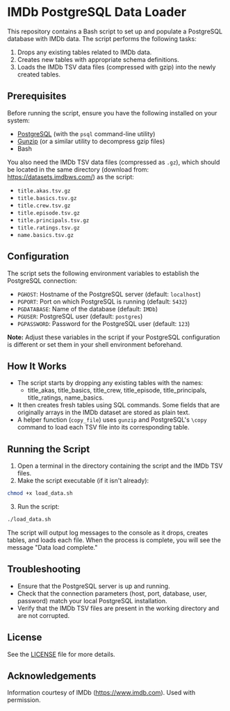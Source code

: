 # IMDb PostgreSQL Data Loader

This repository contains a Bash script to set up and populate a PostgreSQL database with IMDb data. The script performs the following tasks:

1. Drops any existing tables related to IMDb data.
2. Creates new tables with appropriate schema definitions.
3. Loads the IMDb TSV data files (compressed with gzip) into the newly created tables.

## Prerequisites

Before running the script, ensure you have the following installed on your system:

- [PostgreSQL](https://www.postgresql.org/) (with the `psql` command-line utility)
- [Gunzip](https://www.gnu.org/software/gzip/) (or a similar utility to decompress gzip files)
- Bash

You also need the IMDb TSV data files (compressed as `.gz`), which should be located in the same directory (download from: https://datasets.imdbws.com/) as the script:
- `title.akas.tsv.gz`
- `title.basics.tsv.gz`
- `title.crew.tsv.gz`
- `title.episode.tsv.gz`
- `title.principals.tsv.gz`
- `title.ratings.tsv.gz`
- `name.basics.tsv.gz`

## Configuration

The script sets the following environment variables to establish the PostgreSQL connection:

- `PGHOST`: Hostname of the PostgreSQL server (default: `localhost`)
- `PGPORT`: Port on which PostgreSQL is running (default: `5432`)
- `PGDATABASE`: Name of the database (default: `IMDb`)
- `PGUSER`: PostgreSQL user (default: `postgres`)
- `PGPASSWORD`: Password for the PostgreSQL user (default: `123`)

**Note:** Adjust these variables in the script if your PostgreSQL configuration is different or set them in your shell environment beforehand.

## How It Works

- The script starts by dropping any existing tables with the names:
  - title_akas, title_basics, title_crew, title_episode, title_principals, title_ratings, name_basics.
- It then creates fresh tables using SQL commands. Some fields that are originally arrays in the IMDb dataset are stored as plain text.
- A helper function (`copy_file`) uses `gunzip` and PostgreSQL's `\copy` command to load each TSV file into its corresponding table.

## Running the Script

1. Open a terminal in the directory containing the script and the IMDb TSV files.
2. Make the script executable (if it isn't already):
```bash
chmod +x load_data.sh
```

3. Run the script:
```bash
./load_data.sh
```

The script will output log messages to the console as it drops, creates tables, and loads each file. When the process is complete, you will see the message "Data load complete."

## Troubleshooting

- Ensure that the PostgreSQL server is up and running.
- Check that the connection parameters (host, port, database, user, password) match your local PostgreSQL installation.
- Verify that the IMDb TSV files are present in the working directory and are not corrupted.

## License

See the [LICENSE](../LICENSE) file for more details.

## Acknowledgements

Information courtesy of
IMDb
(https://www.imdb.com).
Used with permission.